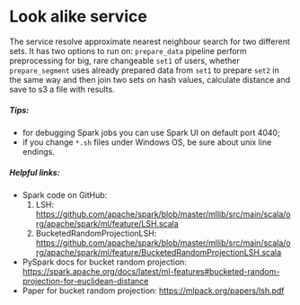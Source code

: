 # Look alike service

The service resolve approximate nearest neighbour search for two different sets.
It has two options to run on: `prepare_data` pipeline perform preprocessing for 
big, rare changeable `set1` of users, whether `prepare_segment` uses already 
prepared data from `set1` to prepare `set2` in the same way and then join two sets
on hash values, calculate distance and save to s3 a file with results.


##### Tips:

- for debugging Spark jobs you can use Spark UI on default port 4040;
- if you change `*.sh` files under Windows OS, be sure about unix line endings.

##### Helpful links:

- Spark code on GitHub:
    1. LSH: https://github.com/apache/spark/blob/master/mllib/src/main/scala/org/apache/spark/ml/feature/LSH.scala
    2. BucketedRandomProjectionLSH: https://github.com/apache/spark/blob/master/mllib/src/main/scala/org/apache/spark/ml/feature/BucketedRandomProjectionLSH.scala
- PySpark docs for bucket random projection: https://spark.apache.org/docs/latest/ml-features#bucketed-random-projection-for-euclidean-distance
- Paper for bucket random projection: https://mlpack.org/papers/lsh.pdf
